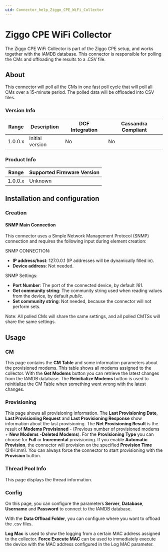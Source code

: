```yaml
---
uid: Connector_help_Ziggo_CPE_WiFi_Collector
---
```


# Ziggo CPE WiFi Collector

The Ziggo CPE WiFi Collector is part of the Ziggo CPE setup, and works together with the IAMDB database. This connector is responsible for polling the CMs and offloading the results to a .CSV file.

## About

This connector will poll all the CMs in one fast poll cycle that will poll all CMs over a 15-minute period. The polled data will be offloaded into CSV files.

### Version Info

| **Range** | **Description** | **DCF Integration** | **Cassandra Compliant** |
|------------------|-----------------|---------------------|-------------------------|
| 1.0.0.x          | Initial version | No                  | No                      |

### Product Info

| Range | Supported Firmware Version |
|------------------|-----------------------------|
| 1.0.0.x          | Unknown                     |

## Installation and configuration

### Creation

#### SNMP Main Connection

This connector uses a Simple Network Management Protocol (SNMP) connection and requires the following input during element creation:

SNMP CONNECTION:

- **IP address/host**: 127.0.0.1 (IP addresses will be dynamically filled in).
- **Device address**: Not needed.

SNMP Settings:

- **Port Number**: The port of the connected device, by default *161*.
- **Get community string**: The community string used when reading values from the device, by default *public*.
- **Set community string**: Not needed, because the connector will not perform sets.

Note: All polled CMs will share the same settings, and all polled CMTSs will share the same settings.

## Usage

### CM

This page contains the **CM Table** and some information parameters about the provisioned modems. This table shows all modems assigned to the collector. With the **Get Modems** button you can retrieve the latest changes from the IAMDB database. The **Reinitialize Modems** button is used to reinitialize the CM Table when something went wrong with the latest changes.

### Provisioning

This page shows all provisioning information. The **Last Provisioning Date**, **Last Provisioning Request** and **Last Provisioning Response** show information about the last provisioning. The **Net Provisioning Result** is the result of **Modems Provisioned** - (Previous number of provisioned modems + **New Modems** -**Deleted Modems**). For the **Provisioning Type** you can choose for **Full** or **Incremental** provisioning. If you enable **Automatic Provision**, the connector will provision on the specified **Provision Time** (24H:mm). You can always force the connector to start provisioning with the **Provision** button.

### Thread Pool Info

This page displays the thread information.

### Config

On this page, you can configure the parameters **Server**, **Database**, **Username** and **Password** to connect to the IAMDB database.

With the **Data Offload Folder**, you can configure where you want to offload the .csv files.

**Log Mac** is used to show the logging from a certain MAC address assigned to the collector. **Force Execute MAC** can be used to immediately execute the device with the MAC address configured in the Log MAC parameter.

